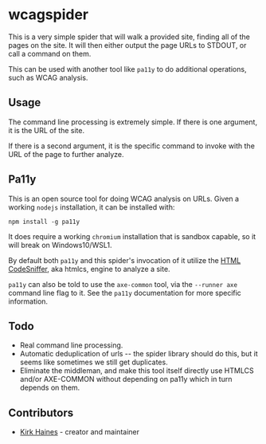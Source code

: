 # wcagspider

This is a very simple spider that will walk a provided site, finding all of the pages on the site.
It will then either output the page URLs to STDOUT, or call a command on them.

This can be used with another tool like `pa11y` to do additional operations, such as WCAG analysis.

## Usage

The command line processing is extremely simple. If there is one argument, it is the URL of the site.

If there is a second argument, it is the specific command to invoke with the URL of the page to further analyze.

## Pa11y

This is an open source tool for doing WCAG analysis on URLs. Given a working `nodejs` installation, it can be installed with:

```
npm install -g pa11y
```

It does require a working `chromium` installation that is sandbox capable, so it will break on Windows10/WSL1.

By default both `pa11y` and this spider's invocation of it utilize the [HTML CodeSniffer](https://github.com/squizlabs/HTML_CodeSniffer), aka htmlcs, engine to analyze a site.

`pa11y` can also be told to use the `axe-common` tool, via the `--runner axe` command line flag to it. See the `pa11y` documentation for more specific information.

## Todo

- Real command line processing.
- Automatic deduplication of urls -- the spider library should do this, but it seems like sometimes we still get duplicates.
- Eliminate the middleman, and make this tool itself directly use HTMLCS and/or AXE-COMMON without depending on pa11y which in turn depends on them.

## Contributors

- [Kirk Haines](https://github.com/wyhaines) - creator and maintainer
